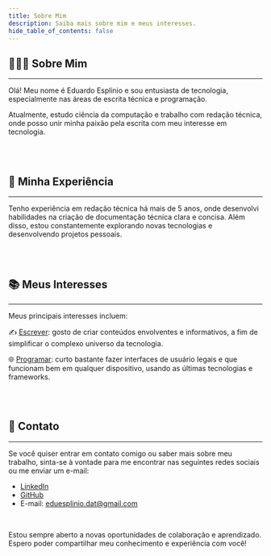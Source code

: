 ```yaml
---
title: Sobre Mim
description: Saiba mais sobre mim e meus interesses.
hide_table_of_contents: false
---
```


## 👨🏼‍💻 Sobre Mim

---

Olá! Meu nome é Eduardo Esplinio e sou entusiasta de tecnologia, especialmente nas áreas de escrita técnica e programação.

Atualmente, estudo ciência da computação e trabalho com redação técnica, onde posso unir minha paixão pela escrita com meu interesse em tecnologia.

<br/>
<br/>

## 📝 Minha Experiência

---

Tenho experiência em redação técnica há mais de 5 anos, onde desenvolvi habilidades na criação de documentação técnica clara e concisa. Além disso, estou constantemente explorando novas tecnologias e desenvolvendo projetos pessoais.

<br/>
<br/>

## 📚 Meus Interesses

---

Meus principais interesses incluem:

✍️ [Escrever](/docs/Explorar/Cursos/redacao-tecnica): gosto de criar conteúdos envolventes e informativos, a fim de simplificar o complexo universo da tecnologia.

🌐 [Programar](/docs/explorar/projetos/web): curto bastante fazer interfaces de usuário legais e que funcionam bem em qualquer dispositivo, usando as últimas tecnologias e frameworks.

<br/>
<br/>

## 💬 Contato

---

Se você quiser entrar em contato comigo ou saber mais sobre meu trabalho, sinta-se à vontade para me encontrar nas seguintes redes sociais ou me enviar um e-mail:

- [LinkedIn](https://www.linkedin.com/in/eduardo-esplinio-b16ba3274/)
- [GitHub](https://github.com/eduesplinio)
- E-mail: eduesplinio.dat@gmail.com

<br/>

Estou sempre aberto a novas oportunidades de colaboração e aprendizado. Espero poder compartilhar meu conhecimento e experiência com você!
